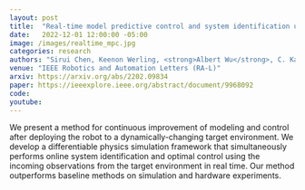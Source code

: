 ```yaml
---
layout: post
title:  "Real-time model predictive control and system identification using differentiable simulation"
date:   2022-12-01 12:00:00 -05:00
image: /images/realtime_mpc.jpg
categories: research
authors: "Sirui Chen, Keenon Werling, <strong>Albert Wu</strong>, C. Karen Liu"
venue: "IEEE Robotics and Automation Letters (RA-L)"
arxiv: https://arxiv.org/abs/2202.09834
paper: https://ieeexplore.ieee.org/abstract/document/9968092
code: 
youtube:
---
```

We present a method for continuous improvement of modeling and control after deploying the robot to a dynamically-changing target environment. We develop a differentiable physics simulation framework that simultaneously performs online system identification and optimal control using the incoming observations from the target environment in real time. Our method outperforms baseline methods on simulation and hardware experiments.
